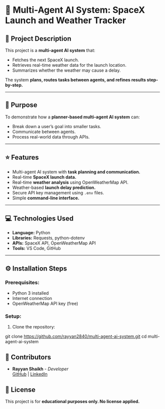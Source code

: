 # 🚀 Multi-Agent AI System: SpaceX Launch and Weather Tracker

## 📄 Project Description
This project is a **multi-agent AI system** that:
- Fetches the next SpaceX launch.
- Retrieves real-time weather data for the launch location.
- Summarizes whether the weather may cause a delay.

The system **plans, routes tasks between agents, and refines results step-by-step.**

---

## 🎯 Purpose
To demonstrate how a **planner-based multi-agent AI system** can:
- Break down a user’s goal into smaller tasks.
- Communicate between agents.
- Process real-world data through APIs.

---

## ⭐ Features
- Multi-agent AI system with **task planning and communication.**
- Real-time **SpaceX launch data.**
- Real-time **weather analysis** using OpenWeatherMap API.
- Weather-based **launch delay prediction.**
- Secure API key management using `.env` files.
- Simple **command-line interface.**

---

## 💻 Technologies Used
- **Language:** Python
- **Libraries:** Requests, python-dotenv
- **APIs:** SpaceX API, OpenWeatherMap API
- **Tools:** VS Code, GitHub

---

## ⚙️ Installation Steps
### Prerequisites:
- Python 3 installed
- Internet connection
- OpenWeatherMap API key (free)

### Setup:
1. Clone the repository:

git clone https://github.com/rayyan2840/multi-agent-ai-system.git
cd multi-agent-ai-system

## 🤝 Contributors

- **Rayyan Shaikh** - *Developer*  
  [GitHub](https://github.com/rayyan2840) | [LinkedIn](https://www.linkedin.com/in/rayyan-shaikh-351300364)

## 📝 License

This project is for **educational purposes only. No license applied.**
